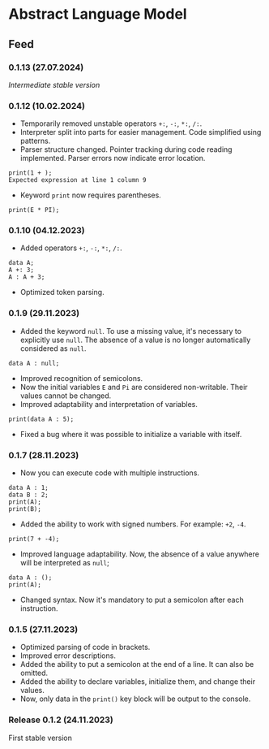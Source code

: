 # Abstract Language Model

## Feed

### 0.1.13 (27.07.2024)
*Intermediate stable version*

### 0.1.12 (10.02.2024)
- Temporarily removed unstable operators `+:`, `-:`, `*:`, `/:`.
- Interpreter split into parts for easier management. Code simplified using patterns.
- Parser structure changed. Pointer tracking during code reading implemented. Parser errors now indicate error location.
```alm
print(1 + );
Expected expression at line 1 column 9
```
- Keyword `print` now requires parentheses.
```alm
print(E * PI);
```

### 0.1.10 (04.12.2023)
- Added operators `+:`, `-:`, `*:`, `/:`.
```alm
data A;
A +: 3;
A : A + 3;
```
- Optimized token parsing.

### 0.1.9 (29.11.2023)
- Added the keyword `null`. To use a missing value, it's necessary to explicitly use `null`. The absence of a value is no longer automatically considered as `null`.
```alm
data A : null;
```
- Improved recognition of semicolons.
- Now the initial variables `E` and `Pi` are considered non-writable. Their values cannot be changed.
- Improved adaptability and interpretation of variables.
```alm
print(data A : 5);
```
- Fixed a bug where it was possible to initialize a variable with itself.


### 0.1.7 (28.11.2023)
- Now you can execute code with multiple instructions.
```alm
data A : 1;
data B : 2;
print(A);
print(B);
```
- Added the ability to work with signed numbers. For example: `+2`, `-4`.
```alm
print(7 + -4);
```
- Improved language adaptability. Now, the absence of a value anywhere will be interpreted as `null`;
```alm
data A : ();
print(A);
```
- Changed syntax. Now it's mandatory to put a semicolon after each instruction.

### 0.1.5 (27.11.2023)
- Optimized parsing of code in brackets.
- Improved error descriptions.
- Added the ability to put a semicolon at the end of a line. It can also be omitted.
- Added the ability to declare variables, initialize them, and change their values.
- Now, only data in the `print()` key block will be output to the console.

### Release 0.1.2 (24.11.2023)
First stable version